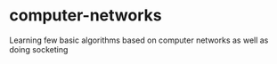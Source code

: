 # computer-networks
Learning few basic algorithms based on computer networks as well as doing socketing
